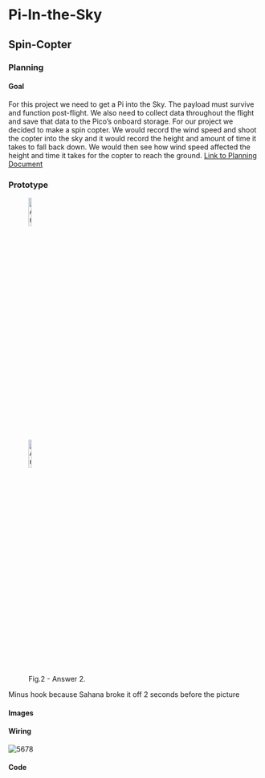 # Pi-In-the-Sky

## Spin-Copter

### Planning
#### Goal 
For this project we need to get a Pi into the Sky. The payload must survive and function post-flight. We also need to collect data throughout the flight and save that data to the Pico’s onboard storage. For our project we decided to make a spin copter. We would record the wind speed and shoot the copter into the sky and it would record the height and amount of time it takes to fall back down. We would then see how wind speed affected the height and time it takes for the copter to reach the ground. 
[Link to Planning Document](https://docs.google.com/document/d/1Hr9R5iVlL1ZFCEMLIhlKDtE9QW_wassNP-DMbSHPYS0/edit?usp=sharing)

### Prototype
 <div class="row">
<!DOCTYPE png>
<png>
<body>

<figure>
  <img src="https://github.com/sgupta70/Spin-Copter---Pi-In-the-Sky/assets/71406905/d68b4344-4b22-46bb-9112-bfa1765b2c7f" alt="Answer 1" style ="width:12%">
</figure>

</body>
</png>

<!DOCTYPE png>
<png>
<body>

<figure>
  <img src="https://user-images.githubusercontent.com/71406905/197866304-5522e429-cf15-454f-975b-37f4f4569b96.png" alt="Answer 2" style ="width:12%">
  <figcaption>Fig.2 - Answer 2.</figcaption>
</figure>


</body>
</png>
 </div>


Minus hook because Sahana broke it off 2 seconds before the picture
#### Images

#### Wiring

![5678](https://github.com/sgupta70/Spin-Copter---Pi-In-the-Sky/assets/71406905/c492dff7-44f0-4ea8-9877-a3b86df8e97b)

#### Code

